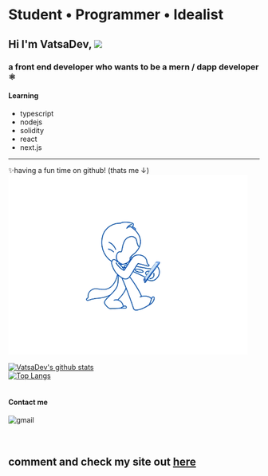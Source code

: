 # Student • Programmer • Idealist
## Hi I'm VatsaDev, <img src="https://raw.githubusercontent.com/MartinHeinz/MartinHeinz/master/wave.gif" width="30px"> <br>
### a front end developer who wants to be a mern / dapp developer ⚛️

#### Learning
- typescript
- nodejs
- solidity
- react
- next.js
---
✨having a fun time on github! (thats me ↓)<br>
<img src="walk.gif">

 [![VatsaDev's github stats](https://github-readme-stats.vercel.app/api?username=VatsaDev&show_icons=true&theme=monokai)](https://github.com/anuraghazra/github-readme-stats) <br>
 [![Top Langs](https://github-readme-stats.vercel.app/api/top-langs/?username=VatsaDev&theme=monokai&langs_count=10&layout=compact)](https://github.com/anuraghazra/github-readme-stats) <br>
 <br>
 
 #### Contact me

 ![gmail](https://img.shields.io/badge/Gmail-vatsapandey123@gmail.com-red) <br>
 <br><br>
 ## comment and check my site out [here](https://vatsadev.github.io/)
